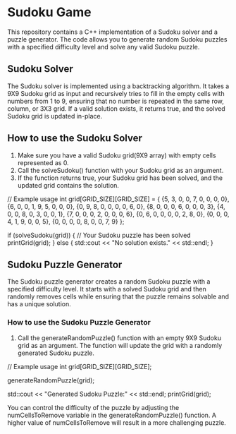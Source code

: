 # Sudoku Game

This repository contains a C++ implementation of a Sudoku solver and a puzzle generator. The code allows you to generate random Sudoku puzzles with a specified difficulty level and solve any valid Sudoku puzzle.

## Sudoku Solver  

The Sudoku solver is implemented using a backtracking algorithm. It takes a 9X9 Sudoku grid as input and recursively tries to fill in the empty cells with numbers from 1 to 9, ensuring that no number is repeated in the same row, column, or 3X3 grid. If a valid solution exists, it returns true, and the solved Sudoku grid is updated in-place.

## How to use the Sudoku Solver
1. Make sure you have a valid Sudoku grid(9X9 array) with empty cells represented as 0.
2. Call the solveSudoku() function with your Sudoku grid as an argument.
3. If the function returns true, your Sudoku grid has been solved, and the updated grid contains the solution.

 // Example usage
int grid[GRID_SIZE][GRID_SIZE] = {
    {5, 3, 0, 0, 7, 0, 0, 0, 0},
    {6, 0, 0, 1, 9, 5, 0, 0, 0},
    {0, 9, 8, 0, 0, 0, 0, 6, 0},
    {8, 0, 0, 0, 6, 0, 0, 0, 3},
    {4, 0, 0, 8, 0, 3, 0, 0, 1},
    {7, 0, 0, 0, 2, 0, 0, 0, 6},
    {0, 6, 0, 0, 0, 0, 2, 8, 0},
    {0, 0, 0, 4, 1, 9, 0, 0, 5},
    {0, 0, 0, 0, 8, 0, 0, 7, 9}
};

if (solveSudoku(grid)) {
    // Your Sudoku puzzle has been solved
    printGrid(grid);
} else {
    std::cout << "No solution exists." << std::endl;
}


## Sudoku Puzzle Generator
The Sudoku puzzle generator creates a random Sudoku puzzle with a specified difficulty level. It starts with a solved Sudoku grid and then randomly removes cells while ensuring that the puzzle remains solvable and has a unique solution.

### How to use the Sudoku Puzzle Generator
1. Call the generateRandomPuzzle() function with an empty 9X9 Sudoku grid as an argument. The function will update the grid with a randomly generated Sudoku puzzle.

// Example usage
int grid[GRID_SIZE][GRID_SIZE];

generateRandomPuzzle(grid);

std::cout << "Generated Sudoku Puzzle:" << std::endl;
printGrid(grid);


You can control the difficulty of the puzzle by adjusting the numCellsToRemove variable in the generateRandomPuzzle() function. A higher value of numCellsToRemove will result in a more challenging puzzle. 
